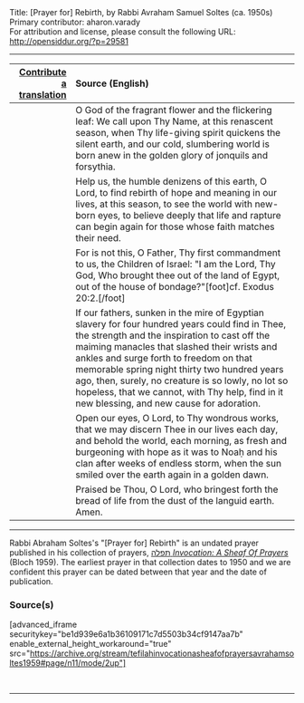 <html>
<head></head>
<body>
Title: [Prayer for] Rebirth, by Rabbi Avraham Samuel Soltes (ca. 1950s)<br />
Primary contributor: aharon.varady<br />
For attribution and license, please consult the following URL: <a href="http://opensiddur.org/?p=29581">http://opensiddur.org/?p=29581</a>
<p />
<hr />

<table style="margin-left: auto;margin-right: auto;" class="draggable">
<thead><tr><th id="x" style="text-align: right;"><a href="/contributing/upload/">Contribute a translation</a></th><th style="text-align: left;">Source (English)</th></tr></thead>
<tbody>
<tr><td style="vertical-align:top;">
<div class="liturgy"><span lang="he">

</span></div></td>
 
<td style="vertical-align:top;">
<div class="english">
O God of the fragrant flower
and the flickering leaf:
We call upon Thy Name,
at this renascent season,
when Thy life-giving spirit
quickens the silent earth,
and our cold, slumbering world
is born anew
in the golden glory
of jonquils and forsythia.
</div></td></tr>


<tr><td style="vertical-align:top;">
<div class="liturgy"><span lang="he">

</span></div></td>
 
<td style="vertical-align:top;">
<div class="english">
Help us,
the humble denizens
of this earth,
O Lord,
to find rebirth of hope and meaning
in our lives,
at this season,
to see the world with new-born eyes,
to believe deeply
that life and rapture
can begin again
for those whose faith
matches their need.
</div></td></tr>


<tr><td style="vertical-align:top;">
<div class="liturgy"><span lang="he">

</span></div></td>
 
<td style="vertical-align:top;">
<div class="english">
For
is not this,
O Father,
Thy first commandment
to us,
the Children of Israel:
"I am the Lord,
Thy God,
Who brought thee
out of the land of Egypt,
out of the house
of bondage?"[foot]cf. Exodus 20:2.[/foot]
</div></td></tr>


<tr><td style="vertical-align:top;">
<div class="liturgy"><span lang="he">

</span></div></td>
 
<td style="vertical-align:top;">
<div class="english">
If our fathers,
sunken in the mire of Egyptian slavery
for four hundred years
could find
in Thee,
the strength and the inspiration
to cast off the maiming manacles
that slashed their wrists and ankles
and surge forth to freedom
on that memorable spring night
thirty two hundred years ago,
then, surely,
no creature is so lowly,
no lot so hopeless,
that we cannot,
with Thy help,
find in it
new blessing,
and new cause for adoration.
</div></td></tr>


<tr><td style="vertical-align:top;">
<div class="liturgy"><span lang="he">

</span></div></td>
 
<td style="vertical-align:top;">
<div class="english">
Open our eyes,
O Lord,
to Thy wondrous works,
that we may discern Thee in our lives
each day,
and behold the world,
each morning,
as fresh
and burgeoning with hope
as it was to Noaḥ and his clan
after weeks of endless storm,
when the sun smiled over the
earth again
in a golden dawn.
</div></td></tr>


<tr><td style="vertical-align:top;">
<div class="liturgy"><span lang="he">

</span></div></td>
 
<td style="vertical-align:top;">
<div class="english">
Praised be Thou,
O Lord,
who bringest forth
the bread of life
from the dust
of the languid earth.
Amen.
</div></td></tr>
</tbody></table>

<hr />

Rabbi Abraham Soltes's "[Prayer for] Rebirth" is an undated prayer published in his collection of prayers, <a href="http://opensiddur.org/?p=27974">תפלה <em>Invocation: A Sheaf Of Prayers</em></a> (Bloch 1959). The earliest prayer in that collection dates to 1950 and we are confident this prayer can be dated between that year and the date of publication.

<h3>Source(s)</h3>

[advanced_iframe securitykey="be1d939e6a1b36109171c7d5503b34cf9147aa7b" enable_external_height_workaround="true" src="https://archive.org/stream/tefilahinvocationasheafofprayersavrahamsoltes1959#page/n11/mode/2up"]

&nbsp;

<hr />

&nbsp;
</body>
</html>
